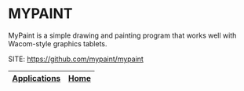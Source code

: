 # MYPAINT

 MyPaint is a simple drawing and painting program that works well with Wacom-style graphics tablets.
 
 SITE: https://github.com/mypaint/mypaint

 | [Applications](https://portable-linux-apps.github.io/apps.html) | [Home](https://portable-linux-apps.github.io)
 | --- | --- |
